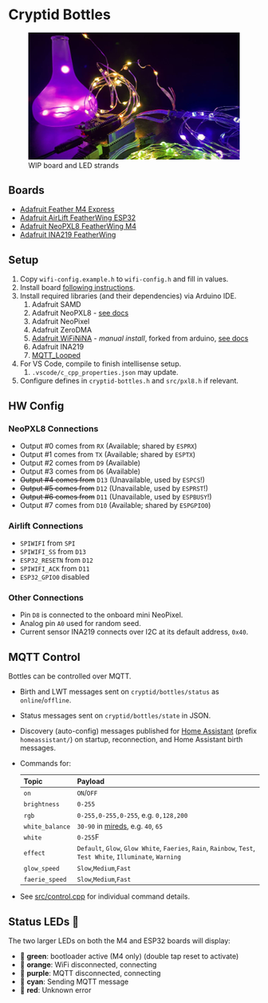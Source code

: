 # Cryptid Bottles

<figure>
  <img src="./docs/wip01.jpg" alt="">
  <figcaption>WIP board and LED strands</figcaption>
</figure> 

## Boards

- [Adafruit Feather M4 Express](docs/feather-m4.md)
- [Adafruit AirLift FeatherWing ESP32](docs/airlift-esp32.md)
- [Adafruit NeoPXL8 FeatherWing M4](docs/neopxl8-m4.md)
- [Adafruit INA219 FeatherWing](docs/ina219.md)

## Setup

1. Copy `wifi-config.example.h` to `wifi-config.h` and fill in values.
1. Install board [following instructions](https://learn.adafruit.com/adafruit-feather-m4-express-atsamd51/setup).
1. Install required libraries (and their dependencies) via Arduino IDE.
   1. Adafruit SAMD
   1. Adafruit NeoPXL8 - [see docs](https://learn.adafruit.com/adafruit-neopxl8-featherwing-and-library/neopxl8-arduino-library)
   1. Adafruit NeoPixel
   1. Adafruit ZeroDMA
   1. [Adafruit WiFiNiNA](https://github.com/adafruit/WiFiNINA/archive/master.zip) - _manual install_, forked from arduino, [see docs](https://learn.adafruit.com/adafruit-airlift-featherwing-esp32-wifi-co-processor-featherwing/arduino)
   1. Adafruit INA219
   1. [MQTT_Looped](https://github.com/reiniiriarios/arduino-mqtt-looped)
1. For VS Code, compile to finish intellisense setup.
   1. `.vscode/c_cpp_properties.json` may update.
1. Configure defines in `cryptid-bottles.h` and `src/pxl8.h` if relevant.

## HW Config

### NeoPXL8 Connections

- Output #0 comes from `RX`  (Available; shared by `ESPRX`)
- Output #1 comes from `TX`  (Available; shared by `ESPTX`)
- Output #2 comes from `D9`  (Available)
- Output #3 comes from `D6`  (Available)
- ~~Output #4 comes from~~ `D13` (Unavailable, used by `ESPCS`!)
- ~~Output #5 comes from~~ `D12` (Unavailable, used by `ESPRST`!)
- ~~Output #6 comes from~~ `D11` (Unavailable, used by `ESPBUSY`!)
- Output #7 comes from `D10` (Available; shared by `ESPGPIO0`)

### Airlift Connections

- `SPIWIFI` from `SPI`
- `SPIWIFI_SS` from `D13`
- `ESP32_RESETN` from `D12`
- `SPIWIFI_ACK` from `D11`
- `ESP32_GPIO0` disabled

### Other Connections

- Pin `D8` is connected to the onboard mini NeoPixel.
- Analog pin `A0` used for random seed.
- Current sensor INA219 connects over I2C at its default address, `0x40`.

## MQTT Control

Bottles can be controlled over MQTT.

- Birth and LWT messages sent on `cryptid/bottles/status` as `online`/`offline`.
- Status messages sent on `cryptid/bottles/state` in JSON.
- Discovery (auto-config) messages published for [Home Assistant](https://www.home-assistant.io/)
  (prefix `homeassistant/`) on startup, reconnection, and Home Assistant birth messages.
- Commands for:

  | Topic           | Payload                                                                                                      |
  | --------------- | ------------------------------------------------------------------------------------------------------------ |
  | `on`            | `ON`/`OFF`                                                                                                   |
  | `brightness`    | `0-255`                                                                                                      |
  | `rgb`           | `0-255,0-255,0-255`, e.g. `0,128,200`                                                                        |
  | `white_balance` | `30-90` in [mireds](https://en.wikipedia.org/wiki/Mired), e.g. `40`, `65`                                    |
  | `white`         | `0-255`F                                                                                                     |
  | `effect`        | `Default`, `Glow`, `Glow White`, `Faeries`, `Rain`, `Rainbow`, `Test`, `Test White`, `Illuminate`, `Warning` |
  | `glow_speed`    | `Slow`,`Medium`,`Fast`                                                                                       |
  | `faerie_speed`  | `Slow`,`Medium`,`Fast`                                                                                       |

- See [src/control.cpp](./src/control.cpp) for individual command details.

## Status LEDs 🚥

The two larger LEDs on both the M4 and ESP32 boards will display:

- 💚 **green**: bootloader active (M4 only) (double tap reset to activate)
- 🧡 **orange**: WiFi disconnected, connecting
- 💜 **purple**: MQTT disconnected, connecting
- 💙 **cyan**: Sending MQTT message
- 🛑 **red**: Unknown error
